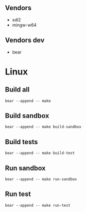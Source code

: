 ## Vendors

- sdl2
- mingw-w64

## Vendors dev

- bear

# Linux

## Build all

```sheel
bear --append -- make 
```

## Build sandbox

```sheel
bear --append -- make build-sandbox
```

## Build tests

```sheel
bear --append -- make build-test
```

## Run sandbox

```sheel
bear --append -- make run-sandbox
```

## Run test

```shell
bear --append -- make run-test
```
